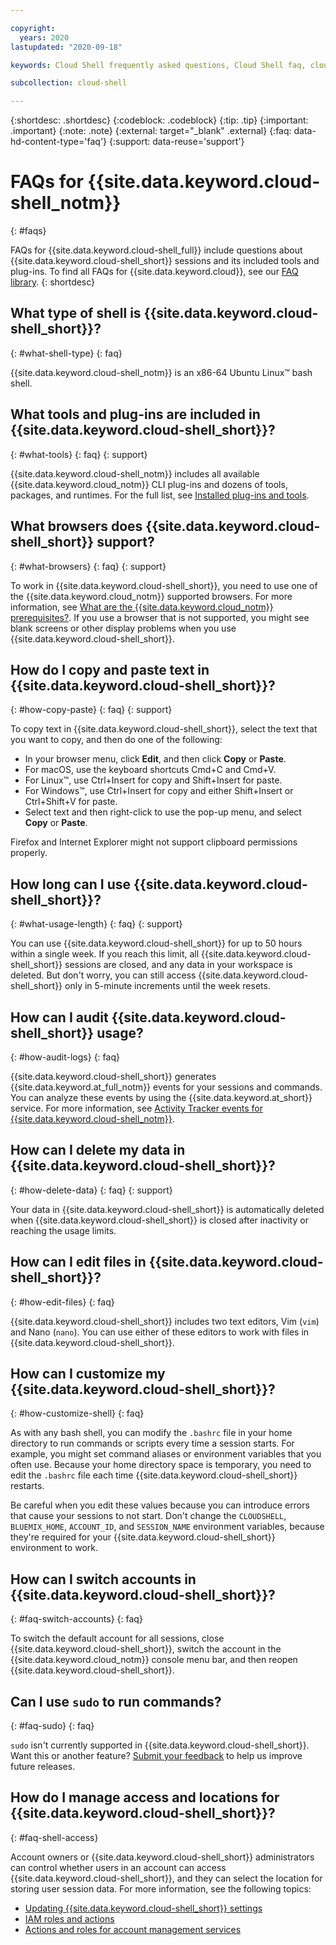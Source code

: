 ```yaml
---

copyright:
  years: 2020
lastupdated: "2020-09-18"

keywords: Cloud Shell frequently asked questions, Cloud Shell faq, cloud shell type, cloud shell bash

subcollection: cloud-shell

---
```


{:shortdesc: .shortdesc}
{:codeblock: .codeblock}
{:tip: .tip}
{:important: .important}
{:note: .note}
{:external: target="_blank" .external}
{:faq: data-hd-content-type='faq'}
{:support: data-reuse='support'}


# FAQs for {{site.data.keyword.cloud-shell_notm}}
{: #faqs}

FAQs for {{site.data.keyword.cloud-shell_full}} include questions about {{site.data.keyword.cloud-shell_short}} sessions and its included tools and plug-ins. To find all FAQs for {{site.data.keyword.cloud}}, see our [FAQ library](https://{DomainName}/docs/faqs).
{: shortdesc}

## What type of shell is {{site.data.keyword.cloud-shell_short}}?
{: #what-shell-type}
{: faq}

{{site.data.keyword.cloud-shell_notm}} is an x86-64 Ubuntu Linux&trade; bash shell.

## What tools and plug-ins are included in {{site.data.keyword.cloud-shell_short}}?
{: #what-tools}
{: faq}
{: support}

{{site.data.keyword.cloud-shell_notm}} includes all available {{site.data.keyword.cloud_notm}} CLI plug-ins and dozens of tools, packages, and runtimes. For the full list, see [Installed plug-ins and tools](/docs/cloud-shell?topic=cloud-shell-plugins-tools).

## What browsers does {{site.data.keyword.cloud-shell_short}} support?
{: #what-browsers}
{: faq}
{: support}

To work in {{site.data.keyword.cloud-shell_short}}, you need to use one of the {{site.data.keyword.cloud_notm}} supported browsers. For more information, see [What are the {{site.data.keyword.cloud_notm}} prerequisites?](/docs/overview?topic=overview-prereqs-platform). If you use a browser that is not supported, you might see blank screens or other display problems when you use {{site.data.keyword.cloud-shell_short}}.

## How do I copy and paste text in {{site.data.keyword.cloud-shell_short}}?
{: #how-copy-paste}
{: faq}
{: support}

To copy text in {{site.data.keyword.cloud-shell_short}}, select the text that you want to copy, and then do one of the following:

* In your browser menu, click **Edit**, and then click **Copy** or **Paste**.
* For macOS, use the keyboard shortcuts Cmd+C and Cmd+V.
* For Linux&trade;, use Ctrl+Insert for copy and Shift+Insert for paste.
* For Windows&trade;, use Ctrl+Insert for copy and either Shift+Insert or Ctrl+Shift+V for paste.
* Select text and then right-click to use the pop-up menu, and select **Copy** or **Paste**.

Firefox and Internet Explorer might not support clipboard permissions properly.

## How long can I use {{site.data.keyword.cloud-shell_short}}?
{: #what-usage-length}
{: faq}
{: support}

You can use {{site.data.keyword.cloud-shell_short}} for up to 50 hours within a single week. If you reach this limit, all {{site.data.keyword.cloud-shell_short}} sessions are closed, and any data in your workspace is deleted. But don't worry, you can still access {{site.data.keyword.cloud-shell_short}} only in 5-minute increments until the week resets.

## How can I audit {{site.data.keyword.cloud-shell_short}} usage?
{: #how-audit-logs}
{: faq}

{{site.data.keyword.cloud-shell_short}} generates {{site.data.keyword.at_full_notm}} events for your sessions and commands. You can analyze these events by using the {{site.data.keyword.at_short}} service. For more information, see [Activity Tracker events for {{site.data.keyword.cloud-shell_notm}}](/docs/cloud-shell?topic=cloud-shell-at_events).

## How can I delete my data in {{site.data.keyword.cloud-shell_short}}?
{: #how-delete-data}
{: faq}
{: support}

Your data in {{site.data.keyword.cloud-shell_short}} is automatically deleted when {{site.data.keyword.cloud-shell_short}} is closed after inactivity or reaching the usage limits.

## How can I edit files in {{site.data.keyword.cloud-shell_short}}?
{: #how-edit-files}
{: faq}

{{site.data.keyword.cloud-shell_short}} includes two text editors, Vim (`vim`) and Nano (`nano`). You can use either of these editors to work with files in {{site.data.keyword.cloud-shell_short}}.

## How can I customize my {{site.data.keyword.cloud-shell_short}}?
{: #how-customize-shell}
{: faq}

As with any bash shell, you can modify the `.bashrc` file in your home directory to run commands or scripts every time a session starts. For example, you might set command aliases or environment variables that you often use. Because your home directory space is temporary, you need to edit the `.bashrc` file each time {{site.data.keyword.cloud-shell_short}} restarts.

Be careful when you edit these values because you can introduce errors that cause your sessions to not start. Don't change the `CLOUDSHELL`, `BLUEMIX_HOME`, `ACCOUNT_ID`, and `SESSION_NAME` environment variables, because they're required for your {{site.data.keyword.cloud-shell_short}} environment to work.

## How can I switch accounts in {{site.data.keyword.cloud-shell_short}}?
{: #faq-switch-accounts}
{: faq}

To switch the default account for all sessions, close {{site.data.keyword.cloud-shell_short}}, switch the account in the {{site.data.keyword.cloud_notm}} console menu bar, and then reopen {{site.data.keyword.cloud-shell_short}}.

## Can I use `sudo` to run commands?
{: #faq-sudo}
{: faq}

`sudo` isn't currently supported in {{site.data.keyword.cloud-shell_short}}. Want this or another feature? [Submit your feedback](/docs/cloud-shell?topic=cloud-shell-feedback) to help us improve future releases.

## How do I manage access and locations for {{site.data.keyword.cloud-shell_short}}?
{: #faq-shell-access}

Account owners or {{site.data.keyword.cloud-shell_short}} administrators can control whether users in an account can access {{site.data.keyword.cloud-shell_short}}, and they can select the location for storing user session data. For more information, see the following topics:

* [Updating {{site.data.keyword.cloud-shell_short}} settings](/docs/account?topic=account-shell-settings)
* [IAM roles and actions](/docs/account?topic=account-iam-service-roles-actions#ibm-cloud-shell)
* [Actions and roles for account management services](/docs/account?topic=account-account-services#shell-service-account-management)
